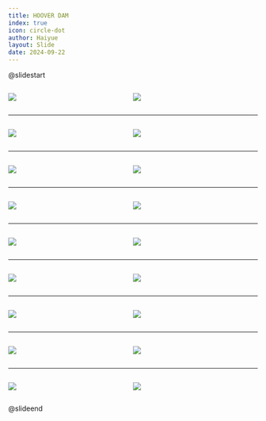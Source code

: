 ```yaml
---
title: HOOVER DAM
index: true
icon: circle-dot
author: Haiyue
layout: Slide
date: 2024-09-22
---
```

 
@slidestart

<div style="display:flex">
<div style="flex:1">

![](https://raw.githubusercontent.com/yclord/reading/refs/heads/master/english/Level-M/HOOVER%20DAM/001.webp)
</div>
<div style="flex:1">

![](https://raw.githubusercontent.com/yclord/reading/refs/heads/master/english/Level-M/HOOVER%20DAM/002.webp)
</div>
</div>

---

<div style="display:flex">
<div style="flex:1">

![](https://raw.githubusercontent.com/yclord/reading/refs/heads/master/english/Level-M/HOOVER%20DAM/003.webp)
</div>
<div style="flex:1">

![](https://raw.githubusercontent.com/yclord/reading/refs/heads/master/english/Level-M/HOOVER%20DAM/004.webp)
</div>
</div>

---

<div style="display:flex">
<div style="flex:1">

![](https://raw.githubusercontent.com/yclord/reading/refs/heads/master/english/Level-M/HOOVER%20DAM/005.webp)
</div>
<div style="flex:1">

![](https://raw.githubusercontent.com/yclord/reading/refs/heads/master/english/Level-M/HOOVER%20DAM/006.webp)
</div>
</div>

---

<div style="display:flex">
<div style="flex:1">

![](https://raw.githubusercontent.com/yclord/reading/refs/heads/master/english/Level-M/HOOVER%20DAM/007.webp)
</div>
<div style="flex:1">

![](https://raw.githubusercontent.com/yclord/reading/refs/heads/master/english/Level-M/HOOVER%20DAM/008.webp)
</div>
</div>

---

<div style="display:flex">
<div style="flex:1">

![](https://raw.githubusercontent.com/yclord/reading/refs/heads/master/english/Level-M/HOOVER%20DAM/009.webp)
</div>
<div style="flex:1">

![](https://raw.githubusercontent.com/yclord/reading/refs/heads/master/english/Level-M/HOOVER%20DAM/010.webp)
</div>
</div>

---

<div style="display:flex">
<div style="flex:1">

![](https://raw.githubusercontent.com/yclord/reading/refs/heads/master/english/Level-M/HOOVER%20DAM/011.webp)
</div>
<div style="flex:1">

![](https://raw.githubusercontent.com/yclord/reading/refs/heads/master/english/Level-M/HOOVER%20DAM/012.webp)
</div>
</div>

---

<div style="display:flex">
<div style="flex:1">

![](https://raw.githubusercontent.com/yclord/reading/refs/heads/master/english/Level-M/HOOVER%20DAM/013.webp)
</div>
<div style="flex:1">

![](https://raw.githubusercontent.com/yclord/reading/refs/heads/master/english/Level-M/HOOVER%20DAM/014.webp)
</div>
</div>

---

<div style="display:flex">
<div style="flex:1">

![](https://raw.githubusercontent.com/yclord/reading/refs/heads/master/english/Level-M/HOOVER%20DAM/015.webp)
</div>
<div style="flex:1">

![](https://raw.githubusercontent.com/yclord/reading/refs/heads/master/english/Level-M/HOOVER%20DAM/016.webp)
</div>
</div>

---

<div style="display:flex">
<div style="flex:1">

![](https://raw.githubusercontent.com/yclord/reading/refs/heads/master/english/Level-M/HOOVER%20DAM/017.webp)
</div>
<div style="flex:1">

![](https://raw.githubusercontent.com/yclord/reading/refs/heads/master/english/Level-M/HOOVER%20DAM/018.webp)
</div>
</div>

@slideend